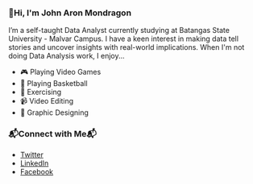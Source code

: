 ### 👋Hi, I'm John Aron Mondragon
I’m a self-taught Data Analyst currently studying at Batangas State University - Malvar Campus. I have a keen interest in making data tell stories and uncover insights with real-world implications. When I'm not doing Data Analysis work, I enjoy... 

* 🎮 Playing Video Games
* 🏀 Playing Basketball
* 💪 Exercising
* 📹 Video Editing
* 🎨 Graphic Designing

### 📬Connect with Me📬
* [Twitter](https://twitter.com/mondie111)
* [LinkedIn](https://www.linkedin.com/in/jamondragon/)
* [Facebook](https://www.facebook.com/mondie11)
